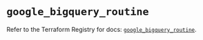 # `google_bigquery_routine`

Refer to the Terraform Registry for docs: [`google_bigquery_routine`](https://registry.terraform.io/providers/hashicorp/google/6.5.0/docs/resources/bigquery_routine).
